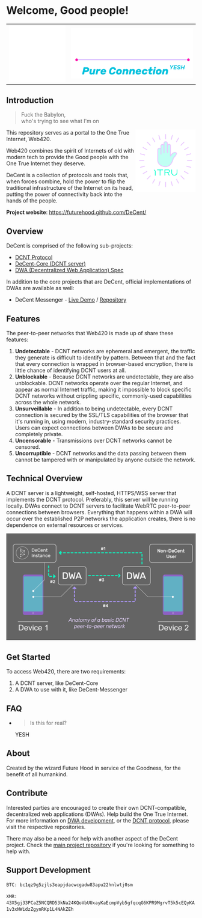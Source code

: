 # Welcome, Good people!

<table>
  <tr>
    <td><img src="readme/amuletz.svg#play" style="width: 280px;"></td>
    <td><img src="readme/logo.svg" style="width: 600px;"></td>
  </tr>
</table>

## Introduction

<blockquote>Fuck the Babylon,<br>who's trying to see what I'm on</blockquote>

<img src="readme/1tru-badge.svg" align="right" style="width: 160px;">

This repository serves as a portal to the One True Internet, Web420.

Web420 combines the spirit of Internets of old with modern tech to provide the Good people with the One True Internet they deserve.

DeCent is a collection of protocols and tools that, when forces combine, hold the power to flip the traditional infrastructure of the Internet on its head, putting the power of connectivity back into the hands of the people.

**Project website**: https://futurehood.github.com/DeCent/

## Overview

DeCent is comprised of the following sub-projects:

<ul>
    <li>
        <a href="https://github.com/futurehood/DCNT">DCNT Protocol</a>
    </li>
    <li>
        <a href="https://github.com/futurehood/DeCent-Core">DeCent-Core (DCNT server)</a>    
    </li>
    <li>
        <a href="https://github.com/futurehood/DWA">DWA (Decentralized Web Application) Spec</a>
    </li>
</ul>

In addition to the core projects that are DeCent, official implementations of DWAs are available as well:

<ul>
    <li>
        <span>DeCent Messenger - <a href="https://futurehood.github.io/DeCent-Messenger">Live Demo</a> / <a href="https://github.com/futurehood/DeCent-Messenger">Repository</a></span>
    </li>
</ul>

## Features

The peer-to-peer networks that Web420 is made up of share these features:

1. **Undetectable** - DCNT networks are ephemeral and emergent, the traffic they generate is difficult to identify by pattern. Between that and the fact that every connection is wrapped in browser-based encryption, there is little chance of identifying DCNT users at all.
2. **Unblockable** - Because DCNT networks are undetectable, they are also unblockable. DCNT networks operate over the regular Internet, and appear as normal Internet traffic, making it impossible to block specific DCNT networks without crippling specific, commonly-used capabilities across the whole network.
3. **Unsurveillable** - In addition to being undetectable, every DCNT connection is secured by the SSL/TLS capabilities of the browser that it's running in, using modern, industry-standard security practices. Users can expect connections between DWAs to be secure and completely private.
4. **Uncensorable** - Transmissions over DCNT networks cannot be censored.
5. **Uncorruptible** - DCNT networks and the data passing between them cannot be tampered with or manipulated by anyone outside the network.

## Technical Overview

A DCNT server is a lightweight, self-hosted, HTTPS/WSS server that implements the DCNT protocol. Preferably, this server will be running locally. DWAs connect to DCNT servers to facilitate WebRTC peer-to-peer connections between browsers. Everything that happens within a DWA will occur over the established P2P networks the application creates, there is no dependence on external resources or services.

<img src="readme/connection-anatomy.png">

## Get Started

To access Web420, there are two requirements:

1. A DCNT server, like DeCent-Core
2. A DWA to use with it, like DeCent-Messenger

## FAQ

<ul>
    <li>
        <blockquote>Is this for real?</blockquote>
        <p>YESH</p>
    </li>
</ul>

## About

Created by the wizard Future Hood in service of the Goodness, for the benefit of all humankind.

## Contribute

Interested parties are encouraged to create their own DCNT-compatible, decentralized web applications (DWAs). Help build the One True Internet. For more information on <a href="">DWA development</a>, or the <a href="">DCNT protocol</a>, please visit the respective repositories.

There may also be a need for help with another aspect of the DeCent project. Check the <a href="https://github.com/futurehood/DeCent">main project repository</a> if you're looking for something to help with.

## Support Development

`BTC: bc1qz9g5zjls3eapjdacwcgadw83apu22hnlwtj0sm`

`XMR: 43X5gj33PCaZ5NCQRD53kNa24KQoVbUUxayKaEcmpVyb5gfqcqG6KPR9MgrvT5k5cEQyKA1v3xNWidzZgynRKp1L4NAkZEh`
